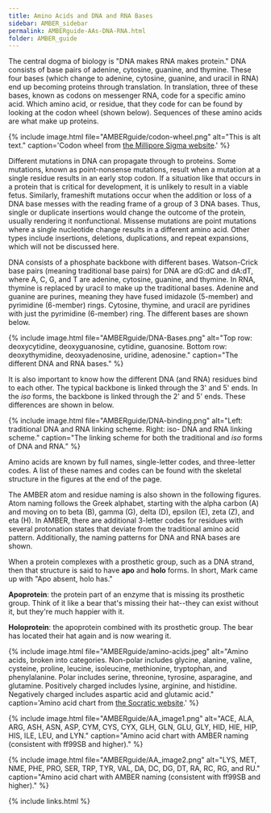 ```yaml
---
title: Amino Acids and DNA and RNA Bases
sidebar: AMBER_sidebar
permalink: AMBERguide-AAs-DNA-RNA.html
folder: AMBER_guide
---
```


<link rel="stylesheet" href="css/theme-orange.css">

The central dogma of biology is "DNA makes RNA makes protein."
DNA consists of base pairs of adenine, cytosine, guanine, and thymine.
These four bases (which change to adenine, cytosine, guanine, and uracil in
RNA) end up becoming proteins through translation.
In translation, three of these bases, known as codons on messenger RNA,
code for a specific amino acid.
Which amino acid, or residue, that they code for can be found by looking at the
codon wheel (shown below).
Sequences of these amino acids are what make up proteins.

{% include image.html file="AMBERguide/codon-wheel.png"
alt="This is alt text."
caption='Codon wheel from <a href="https://www.sigmaaldrich.com/technical-documents/articles/biology/amino-acid-codon-wheel.html">the Millipore Sigma website</a>.' %}

Different mutations in DNA can propagate through to proteins.
Some mutations, known as point-nonsense mutations, result when a mutation at a
single residue results in an early stop codon.
If a situation like that occurs in a protein that is critical for development,
it is unlikely to result in a viable fetus.
Similarly, frameshift mutations occur when the addition or loss of a DNA base
messes with the reading frame of a group of 3 DNA bases.
Thus, single or duplicate insertions would change the outcome of the protein,
usually rendering it nonfunctional.
Missense mutations are point mutations where a single nucleotide change
results in a different amino acid.
Other types include insertions, deletions, duplications, and repeat expansions,
which will not be discussed here.

DNA consists of a phosphate backbone with different bases. Watson-Crick base
pairs (meaning traditional base pairs) for DNA are dG:dC and dA:dT,
where A, C, G, and T are adenine, cytosine, guanine, and thymine.
In RNA, thymine is replaced by uracil to make up the traditional bases.
Adenine and guanine are purines, meaning they have fused imidazole (5-member)
and pyrimidine (6-member) rings.
Cytosine, thymine, and uracil are pyridines with just the pyrimidine (6-member)
ring. The different bases are shown below.

{% include image.html file="AMBERguide/DNA-Bases.png"
alt="Top row: deoxycytidine, deoxyguanosine, cytidine, guanosine.
Bottom row: deoxythymidine, deoxyadenosine, uridine, adenosine."
caption="The different DNA and RNA bases." %}

It is also important to know how the different DNA (and RNA) residues bind to
each other. The typical backbone is linked through the 3' and 5' ends.
In the *iso* forms, the backbone is linked through the 2' and 5' ends.
These differences are shown in below.

{% include image.html file="AMBERguide/DNA-binding.png"
alt="Left: traditional DNA and RNA linking scheme. Right: iso- DNA and RNA
linking scheme."
caption="The linking scheme for both the traditional and *iso* forms of DNA
and RNA." %}

Amino acids are known by full names, single-letter codes, and
three-letter codes. A list of these names and codes can be found with the
skeletal structure in the figures at the end of the page.

The AMBER atom and residue naming is also shown in the following figures.
Atom naming follows the Greek alphabet, starting with the alpha carbon (A) and
moving on to beta (B), gamma (G), delta (D), epsilon (E), zeta (Z), and eta (H).
In AMBER, there are additional 3-letter codes for residues with several
protonation states that deviate from the traditional amino acid pattern.
Additionally, the naming patterns for DNA and RNA bases are shown.

When a protein complexes with a prosthetic group, such as a DNA strand,
then that structure is said to have __apo__ and __holo__ forms.
In short, Mark came up with "Apo absent, holo has."

__Apoprotein__: the protein part of an enzyme that is missing its prosthetic
group. Think of it like a bear that's missing their hat--they can exist without
it, but they're much happier with it.

__Holoprotein__: the apoprotein combined with its prosthetic group.
The bear has located their hat again and is now wearing it.

{% include image.html file="AMBERguide/amino-acids.jpeg"
alt="Amino acids, broken into categories. Non-polar includes glycine, alanine,
valine, cysteine, proline, leucine, isoleucine, methionine, tryptophan,
and phenylalanine. Polar includes serine, threonine, tyrosine, asparagine,
and glutamine. Positively charged includes lysine, arginine, and histidine.
Negatively charged includes aspartic acid and glutamic acid."
caption='Amino acid chart from <a href="https://socratic.org/questions/which-part-of-an-amino-acid-s-structure-makes-it-unique-from-other-amino-acids">the Socratic website</a>.' %}

{% include image.html file="AMBERguide/AA_image1.png"
alt="ACE, ALA, ARG, ASH, ASN, ASP, CYM, CYS, CYX, GLH, GLN, GLU,
GLY, HID, HIE, HIP, HIS, ILE, LEU, and LYN." caption="Amino acid chart with
AMBER naming (consistent with ff99SB and higher)." %}

{% include image.html file="AMBERguide/AA_image2.png"
alt="LYS, MET, NME, PHE, PRO, SER, TRP, TYR, VAL, DA, DC, DG, DT, RA, RC, RG,
and RU." caption="Amino acid chart with AMBER naming
(consistent with ff99SB and higher)." %}

<!-- FUTURE ME: ADD THR... -->

{% include links.html %}
